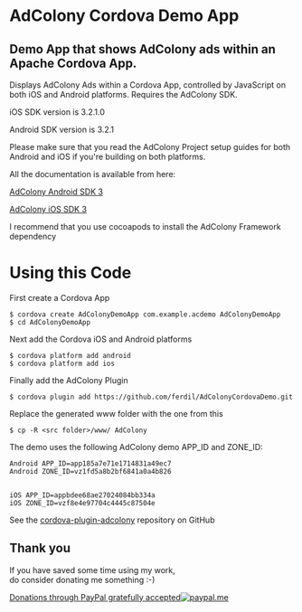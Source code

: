 # AdColony Cordova Demo App
## Demo App that shows AdColony ads within an Apache Cordova App.

Displays AdColony Ads within a Cordova App, controlled by JavaScript on both iOS and Android platforms. Requires the AdColony SDK.

iOS SDK version is 3.2.1.0

Android SDK version is 3.2.1

Please make sure that you read the AdColony Project setup guides for both Android and iOS if you're building on both platforms.

All the documentation is available from here:

[AdColony Android SDK 3](https://github.com/AdColony/AdColony-Android-SDK-3)

[AdColony iOS SDK 3](https://github.com/AdColony/AdColony-iOS-SDK-3)

I recommend that you use cocoapods to install the AdColony Framework dependency

# Using this Code

First create a Cordova App
```
$ cordova create AdColonyDemoApp com.example.acdemo AdColonyDemoApp
$ cd AdColonyDemoApp
```

Next add the Cordova iOS and Android platforms
```
$ cordova platform add android
$ cordova platform add ios
```

Finally add the AdColony Plugin

```
$ cordova plugin add https://github.com/ferdil/AdColonyCordovaDemo.git
```

Replace the generated www folder with the one from this 
```
$ cp -R <src folder>/www/ AdColony
```

 
The demo uses the following AdColony demo APP\_ID and ZONE_ID:

```
Android APP_ID=app185a7e71e1714831a49ec7
Android ZONE_ID=vz1fd5a8b2bf6841a0a4b826


iOS APP_ID=appbdee68ae27024084bb334a
iOS ZONE_ID=vzf8e4e97704c4445c87504e
```

See the  [cordova-plugin-adcolony](https://github.com/ferdil/AdColonyCordovaDemo) repository on GitHub


## Thank you

If you have saved some time using my work,  
do consider donating me something :-)

[Donations through PayPal gratefully accepted![paypal.me](https://www.paypalobjects.com/webstatic/paypalme/images/social/pplogo120_4_3.png)](https://www.paypal.me/LADEIRA137)
